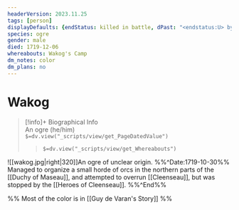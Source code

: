 ```yaml
---
headerVersion: 2023.11.25
tags: [person]
displayDefaults: {endStatus: killed in battle, dPast: "<endstatus:U> by [[The Heroes of Cleenseau]] on <enddate>"}
species: ogre
gender: male
died: 1719-12-06
whereabouts: Wakog's Camp
dm_notes: color
dm_plans: no
---
```

# Wakog
>[!info]+ Biographical Info  
> An ogre (he/him)  
> `$=dv.view("_scripts/view/get_PageDatedValue")`  
>> `$=dv.view("_scripts/view/get_Whereabouts")`

![[wakog.jpg|right|320]]An ogre of unclear origin. 
%%^Date:1719-10-30%%
Managed to organize a small horde of orcs in the northern parts of the [[Duchy of Maseau]], and attempted to overrun [[Cleenseau]], but was stopped by the [[Heroes of Cleenseau]].
%%^End%%

%% Most of the color is in [[Guy de Varan's Story]] %%